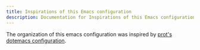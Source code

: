 ```yaml
---
title: Inspirations of this Emacs configuration
description: Documentation for Inspirations of this Emacs configuration
---
```



The organization of this emacs configuration was inspired by [prot's dotemacs configuration](https:/*protesilaos.com*emacs/dotemacs).
